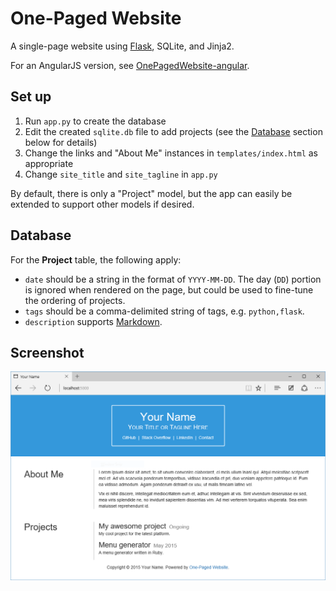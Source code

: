 One-Paged Website
=================

A single-page website using [Flask](http://flask.pocoo.org), SQLite, and Jinja2.

For an AngularJS version, see [OnePagedWebsite-angular](https://github.com/ipavl/OnePagedWebsite-angular).

Set up
------

1. Run `app.py` to create the database
2. Edit the created `sqlite.db` file to add projects (see the [Database](#database) section below for details)
3. Change the links and "About Me" instances in `templates/index.html` as appropriate
4. Change `site_title` and `site_tagline` in `app.py`

By default, there is only a "Project" model, but the app can easily be extended to support other models if desired.

Database
--------

For the **Project** table, the following apply:

* `date` should be a string in the format of `YYYY-MM-DD`. The day (`DD`) portion is ignored when rendered on the page, but could be used to fine-tune the ordering of projects.
* `tags` should be a comma-delimited string of tags, e.g. `python,flask`.
* `description` supports [Markdown](http://daringfireball.net/projects/markdown).

Screenshot
----------

![](screenshot.png)
